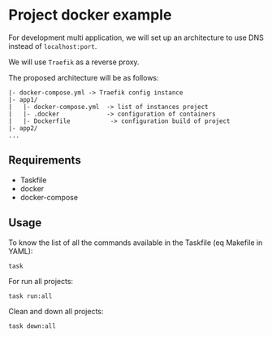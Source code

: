 # Project docker example

For development multi application, we will set up an architecture to use DNS instead of  `localhost:port`.

We will use `Traefik` as a reverse proxy.

The proposed architecture will be as follows:
```
|- docker-compose.yml -> Traefik config instance
|- app1/
|   |- docker-compose.yml  -> list of instances project
|   |- .docker             -> configuration of containers
|   |- Dockerfile           -> configuration build of project
|- app2/
...
```

## Requirements
* Taskfile
* docker
* docker-compose

## Usage
To know the list of all the commands available in the Taskfile (eq Makefile in YAML):
```
task
```
For run all projects:
```
task run:all
```
Clean and down all projects:
```
task down:all
```